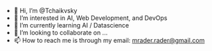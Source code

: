 - 👋 Hi, I’m @Tchaikvsky
- 👀 I’m interested in AI, Web Development, and DevOps
- 🌱 I’m currently learning AI / Datascience 
- 💞️ I’m looking to collaborate on ...
- 📫 How to reach me is through my email: mrader.rader@gmail.com

<!---
Tchaikvsky/Tchaikvsky is a ✨ special ✨ repository because its `README.md` (this file) appears on your GitHub profile.
You can click the Preview link to take a look at your changes.
--->
